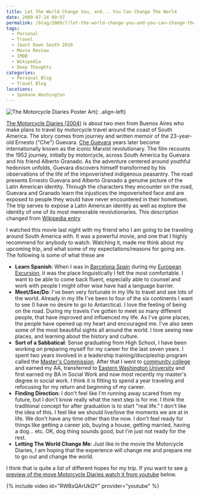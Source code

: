 ```yaml
---
title: Let The World Change You, and... You Can Change The World
date: 2009-07-24 09:57
permalink: /blog/2009/7/let-the-world-change-you-and-you-can-change-the-world
tags:
  - Personal
  - Travel
  - Jaunt Down South 2010
  - Movie Review
  - IMDB
  - Wikipedia
  - Deep Thoughts
categories:
  - Personal Blog
  - Travel Blog
locations: 
  - Spokane Washington
---
```


![The Motorcycle Diaries Poster Art][1]{: .align-left}

   [1]: http://static1.squarespace.com/static/51dcde94e4b09506a9c98fbc/51dcde94e4b09506a9c98fc0/52da35e3e4b04f03beabfa84/1390032356025/motorcycle-diaries-poster.jpg

[The Motorcycle Diaries (2004)][2] is about two men from Buenos Aires who make plans to travel by motorcycle travel around the coast of South America. The story comes from journey and written memoir of the 23-year-old Ernesto ("Che") Guevara. [Che Guevara][3] years later become internationally known as the iconic Marxist revolutionary. The film recounts the 1952 journey, initially by motorcycle, across South America by Guevara and his friend Alberto Granado. As the adventure centered around youthful hedonism unfolds, Guevara discovers himself transformed by his observations of the life of the impoverished indigenous peasantry. The road presents Ernesto Guevara and Alberto Granado a genuine picture of the Latin American identity. Through the characters they encounter on the road, Guevara and Granado learn the injustices the impoverished face and are exposed to people they would have never encountered in their hometown. The trip serves to expose a Latin American identity as well as explore the identity of one of its most memorable revolutionaries. This description changed from [Wikipedia entry][4]

   [2]: http://www.imdb.com/title/tt0318462/ (IMDB Link)
   [3]: http://en.wikipedia.org/wiki/Che_Guevara (Che Guevara article on Wikipedia)
   [4]: http://en.wikipedia.org/wiki/The_Motorcycle_Diaries_(film) (wikipedia Article on the film)

I watched this movie last night with my friend who I am going to be traveling around South America with. It was a powerful movie, and one that I highly recommend for anybody to watch. Watching it, made me think about my upcoming trip, and what some of my expectations/reasons for going are. The following is some of what these are

  * **Learn Spanish**: When I was in [Barcelona Spain][5] during my [European Excursion][6], it was the place linguistically I felt the most comfortable. I want to be able to come back fluent, especially able to counsel and work with people I might other wise have had a language barrier.
  * **Meet/See/Do**: I've been very fortunate in my life to travel and see lots of the world. Already in my life I've been to four of the six continents I want to see (I have no desire to go to Antarctica). I love the feeling of being on the road. During my travels I've gotten to meet so many different people, that have improved and influenced my life. As I've gone places, the people have opened up my heart and encouraged me. I've also seen some of the most beautiful sights all around the world. I love seeing new places, and learning about the history and culture.
  * **Sort of a Sabbatical**: Sense graduating from High School, I have been working on preparing myself for my career for the last seven years. I spent two years involved in a leadership training/discipleship program called the [Master's Commission][7]. After that I went to [community college][8] and earned my AA, transferred to [Eastern Washington University][9] and first earned my BA in Social Work and now most recently my master's degree in social work. I think it is fitting to spend a year traveling and refocusing for my return and beginning of my career.
  * **Finding Direction**: I don't feel like I'm running away scared from my future, but I don't know really what the next step is for me. I think the traditional concept for after graduation is to start "real life." I don't like the idea of this. I feel like we should live/love the moments we are at in life. We don't have any time other than the now. I don't feel ready for things like getting a career job, buying a house, getting married, having a dog… etc. OK, dog thing sounds good, but I'm just not ready for the rest.
  * **Letting The World Change Me**: Just like in the movie the Motorcycle Diaries, I am hoping that the experience will change me and prepare me to go out and change the world.

   [5]: /blog?tag=Barcelona%20Spain
   [6]: /blog/european-excursion-2008
   [7]: http://masterscommission.com/ (The Master's Commission)
   [8]: http://www.columbiabasin.edu/home/index.asp (Columbia Basin Community College)
   [9]: http://www.ewu.edu/Home.xml (Eastern Washington Univeristy)

I think that is quite a list of different hopes for my trip. If you want to see [a preview of the move Motorcycle Diaries watch it from youtube][10] below.

   [10]: https://youtu.be/RWBsQArUkQY

{% include video id="RWBsQArUkQY" provider="youtube" %}
